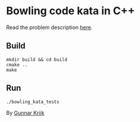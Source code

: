# Bowling code kata in C++

Read the problem description [here](http://codingdojo.org/kata/Bowling/).

## Build
```
mkdir build && cd build
cmake ..
make
```

## Run
```
./bowling_kata_tests
```

By [Gunnar Kriik](https://github.com/GKR)
